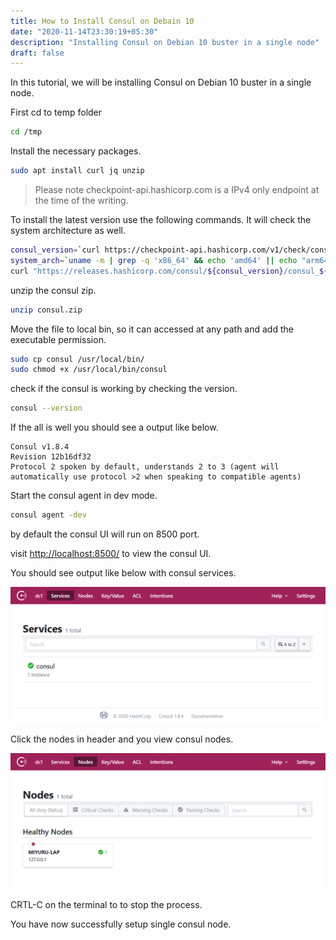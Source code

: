 ```yaml
---
title: How to Install Consul on Debain 10
date: "2020-11-14T23:30:19+05:30"
description: "Installing Consul on Debian 10 buster in a single node"
draft: false
---
```


In this tutorial, we will be installing Consul on Debian 10 buster in a single node.

First cd to temp folder
```bash
cd /tmp
```

Install the necessary packages.
```bash
sudo apt install curl jq unzip
```

> Please note checkpoint-api.hashicorp.com is a IPv4 only endpoint at the time of the writing.

To install the latest version use the following commands. It will check the system architecture as well.
```bash
consul_version=`curl https://checkpoint-api.hashicorp.com/v1/check/consul | jq .current_version |  tr -d '"'`
system_arch=`uname -m | grep -q 'x86_64' && echo 'amd64' || echo "arm64"`
curl "https://releases.hashicorp.com/consul/${consul_version}/consul_${consul_version}_linux_${system_arch}.zip" > consul.zip
```

unzip the consul zip.
```bash
unzip consul.zip
```

Move the file to local bin, so it can accessed at any path and add the executable permission.
```bash
sudo cp consul /usr/local/bin/
sudo chmod +x /usr/local/bin/consul
```

check if the consul is working by checking the version.
```bash
consul --version
```

If the all is well you should see a output like below.
```output
Consul v1.8.4
Revision 12b16df32
Protocol 2 spoken by default, understands 2 to 3 (agent will automatically use protocol >2 when speaking to compatible agents)
```

Start the consul agent in dev mode.
```bash
consul agent -dev
```

by default the consul UI will run on 8500 port.

visit [http://localhost:8500/](http://localhost:8500/) to view the consul UI.

You should see output like below with consul services.

![Consul Services page](consul_services.png)

Click the nodes in header and you view consul nodes.

![Consul Nodes page](consul_nodes.png)

CRTL-C on the terminal to to stop the process.

You have now successfully setup single consul node.